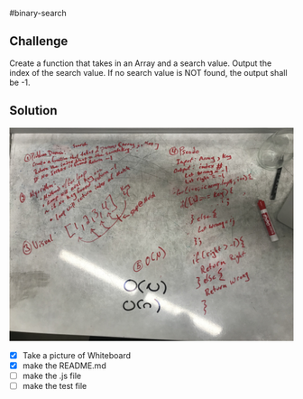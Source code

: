 #binary-search

## Challenge
Create a function that takes in an Array and a search value.  Output the index of the search value.
If no search value is NOT found, the output shall be -1.  

## Solution
![reverse array image](./assets/binary-search.JPG)


 - [x] Take a picture of Whiteboard
 - [x] make the README.md
 - [ ] make the .js file
 - [ ] make the test file